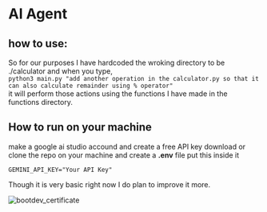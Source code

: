 # AI Agent

## how to use:
So for our purposes I have hardcoded the wroking directory to be ./calculator and when you type,<br>
```python3 main.py "add another operation in the calculator.py so that it can also calculate remainder using % operator"```<br>
it will perform those actions using the functions I have made in the functions directory.

## How to run on your machine
make a google ai studio accound and create a free API key
download or clone the repo on your machine and create a <b>.env</b> file put this inside it</br>

```GEMINI_API_KEY="Your API Key"```<br>

Though it is very basic right now I do plan to improve it more.
</hr>

![bootdev_certificate](https://github.com/user-attachments/assets/0818d7a4-6cfe-4d6e-a5e8-2f347c8f4d3c)
</hr>

